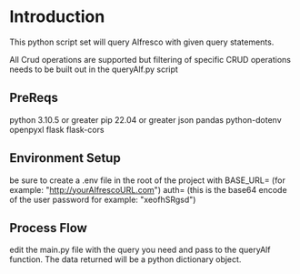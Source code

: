 # Introduction

This python script set will query Alfresco with given query statements.  

All Crud operations are supported but filtering of specific CRUD operations needs to be built out in the queryAlf.py script


## PreReqs

python 3.10.5 or greater
pip 22.04 or greater
json
pandas
python-dotenv
openpyxl
flask
flask-cors

## Environment Setup
be sure to create a .env file in the root of the project with 
BASE_URL= (for example: "http://yourAlfrescoURL.com")
auth= (this is the base64 encode of the user password for example: "xeofhSRgsd")

## Process Flow

edit the main.py file with the query you need and pass to the queryAlf function.  The data returned will be a python dictionary object.

